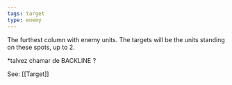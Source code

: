 ```yaml
---
tags: target
type: enemy
---
```


The furthest column with enemy units. The targets will be the units standing on these spots, up to 2.

*talvez chamar de BACKLINE ?

See: [[Target]]